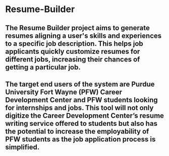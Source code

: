 # Resume-Builder

## The Resume Builder project aims to generate resumes aligning a user's skills and experiences to a specific job description. This helps job applicants quickly customize resumes for different jobs, increasing their chances of getting a particular job.
## The target end users of the system are Purdue University Fort Wayne (PFW) Career Development Center and PFW students looking for internships and jobs. This tool will not only digitize the Career Development Center’s resume writing service offered to students but also has the potential to increase the employability of PFW students as the job application process is simplified. 
